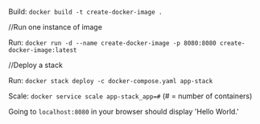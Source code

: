 Build: `docker build -t create-docker-image .`
<br>

//Run one instance of image
<br>

Run: `docker run -d --name create-docker-image -p 8080:8080 create-docker-image:latest`
<br>

//Deploy a stack
<br>

Run: `docker stack deploy -c docker-compose.yaml app-stack`
<br>

Scale: `docker service scale app-stack_app=#` (# = number of containers)
<br>

Going to `localhost:8080` in your browser should display 'Hello World.'